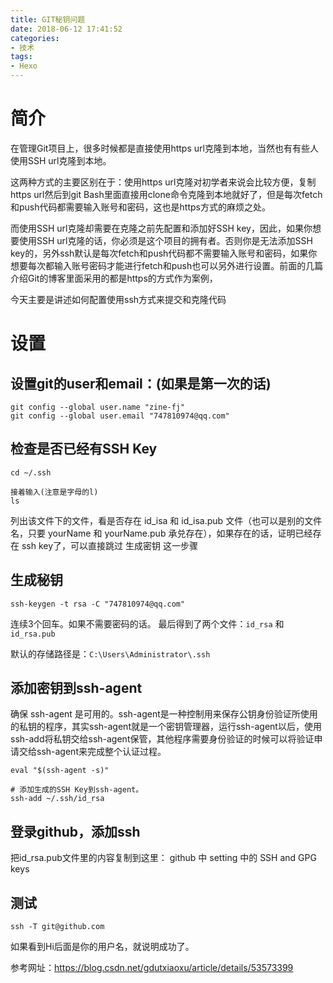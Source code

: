 ```yaml
---
title: GIT秘钥问题
date: 2018-06-12 17:41:52
categories: 
- 技术
tags:
- Hexo
---
```

# 简介
在管理Git项目上，很多时候都是直接使用https url克隆到本地，当然也有有些人使用SSH url克隆到本地。

这两种方式的主要区别在于：使用https url克隆对初学者来说会比较方便，复制https url然后到git Bash里面直接用clone命令克隆到本地就好了，但是每次fetch和push代码都需要输入账号和密码，这也是https方式的麻烦之处。

而使用SSH url克隆却需要在克隆之前先配置和添加好SSH key，因此，如果你想要使用SSH url克隆的话，你必须是这个项目的拥有者。否则你是无法添加SSH key的，另外ssh默认是每次fetch和push代码都不需要输入账号和密码，如果你想要每次都输入账号密码才能进行fetch和push也可以另外进行设置。前面的几篇介绍Git的博客里面采用的都是https的方式作为案例，

今天主要是讲述如何配置使用ssh方式来提交和克隆代码

# 设置
## 设置git的user和email：(如果是第一次的话)
``` shell
git config --global user.name "zine-fj"
git config --global user.email "747810974@qq.com"
```
## 检查是否已经有SSH Key
```shell
cd ~/.ssh

接着输入(注意是字母的l)
ls
```
列出该文件下的文件，看是否存在 id_isa 和 id_isa.pub 文件（也可以是别的文件名，只要 yourName 和 yourName.pub 承兑存在），如果存在的话，证明已经存在 ssh key了，可以直接跳过 生成密钥 这一步骤

## 生成秘钥
```shell
ssh-keygen -t rsa -C "747810974@qq.com"
```
连续3个回车。如果不需要密码的话。
最后得到了两个文件：`id_rsa` 和 `id_rsa.pub`

默认的存储路径是：`C:\Users\Administrator\.ssh`

## 添加密钥到ssh-agent
确保 ssh-agent 是可用的。ssh-agent是一种控制用来保存公钥身份验证所使用的私钥的程序，其实ssh-agent就是一个密钥管理器，运行ssh-agent以后，使用ssh-add将私钥交给ssh-agent保管，其他程序需要身份验证的时候可以将验证申请交给ssh-agent来完成整个认证过程。
```shell
eval "$(ssh-agent -s)"

# 添加生成的SSH Key到ssh-agent。
ssh-add ~/.ssh/id_rsa
```

## 登录github，添加ssh
把id_rsa.pub文件里的内容复制到这里： github 中 setting 中的 SSH and GPG keys

## 测试
```shell
ssh -T git@github.com
```
如果看到Hi后面是你的用户名，就说明成功了。

参考网址：https://blog.csdn.net/gdutxiaoxu/article/details/53573399